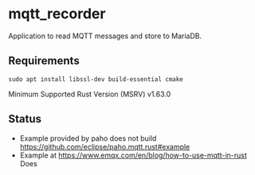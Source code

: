 # mqtt_recorder

Application to read MQTT messages and store to MariaDB.

## Requirements

```text
sudo apt install libssl-dev build-essential cmake
```

Minimum Supported Rust Version (MSRV) v1.63.0

## Status

* Example provided by paho does not build <https://github.com/eclipse/paho.mqtt.rust#example>
* Example at <https://www.emqx.com/en/blog/how-to-use-mqtt-in-rust> Does